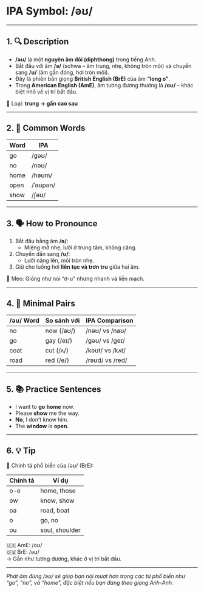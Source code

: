# IPA Symbol: /əʊ/

---

## 1. 🔍 Description

- **/əʊ/** là một **nguyên âm đôi (diphthong)** trong tiếng Anh.
- Bắt đầu với âm **/ə/** (schwa – âm trung, nhẹ, không tròn môi) và chuyển sang **/ʊ/** (âm gần đóng, hơi tròn môi).
- Đây là phiên bản giọng **British English (BrE)** của âm **“long o”**.
- Trong **American English (AmE)**, âm tương đương thường là **/oʊ/** – khác biệt nhỏ về vị trí bắt đầu.

📍 Loại: **trung → gần cao sau**

---

## 2. 📝 Common Words

| Word     | IPA         |
|----------|-------------|
| go       | /ɡəʊ/       |
| no       | /nəʊ/       |
| home     | /həʊm/      |
| open     | /ˈəʊpən/    |
| show     | /ʃəʊ/       |

---

## 3. 🗣️ How to Pronounce

1. Bắt đầu bằng âm **/ə/**:
   - Miệng mở nhẹ, lưỡi ở trung tâm, không căng.
2. Chuyển dần sang **/ʊ/**:
   - Lưỡi nâng lên, môi tròn nhẹ.
3. Giữ cho luồng hơi **liên tục và trơn tru** giữa hai âm.

🧠 Mẹo: Giống như nói “ơ-u” nhưng nhanh và liền mạch.

---

## 4. 🎯 Minimal Pairs

| /əʊ/ Word | So sánh với | IPA Comparison     |
|-----------|--------------|--------------------|
| no        | now (/aʊ/)   | /nəʊ/ vs /naʊ/     |
| go        | gay (/eɪ/)   | /ɡəʊ/ vs /ɡeɪ/     |
| coat      | cut (/ʌ/)    | /kəʊt/ vs /kʌt/     |
| road      | red (/e/)    | /rəʊd/ vs /red/     |

---

## 5. 📚 Practice Sentences

- I want to **go** **home** now.
- Please **show** me the way.
- **No**, I don’t know him.
- The **window** is **open**.

---

## 6. 💡 Tip

📌 Chính tả phổ biến của /əʊ/ (BrE):

| Chính tả | Ví dụ          |
|----------|----------------|
| o-e      | home, those     |
| ow       | know, show      |
| oa       | road, boat      |
| o        | go, no          |
| ou       | soul, shoulder  |

🇺🇸 AmE: /oʊ/  
🇬🇧 BrE: /əʊ/  
→ Gần như tương đương, khác ở vị trí bắt đầu.

---

*Phát âm đúng /əʊ/ sẽ giúp bạn nói mượt hơn trong các từ phổ biến như “go”, “no”, và “home”, đặc biệt nếu bạn đang theo giọng Anh-Anh.*

